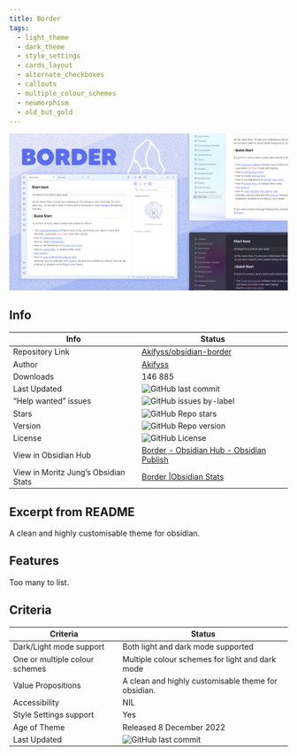 ```yaml
---
title: Border
tags:
  - light_theme
  - dark_theme
  - style_settings
  - cards_layout
  - alternate_checkboxes
  - callouts
  - multiple_colour_schemes
  - neumorphism
  - old_but_gold
---
```


![Border Theme Screenshot](https://raw.githubusercontent.com/Akifyss/obsidian-border/refs/heads/main/cover-lg.png)

## Info

|Info|Status|
|---|---|
|Repository Link|[Akifyss/obsidian-border](https://github.com/Akifyss/obsidian-border/)|
|Author|[Akifyss](https://github.com/Akifyss/)|
|Downloads|146 885|
|Last Updated|![GitHub last commit](https://img.shields.io/github/last-commit/Akifyss/obsidian-border?color=573E7A&amp;label=last%20update&amp;logo=github&amp;style=for-the-badge)|
|“Help wanted” issues|![GitHub issues by-label](https://img.shields.io/github/issues/Akifyss/obsidian-border/help%20wanted?color=573E7A&amp;logo=github&amp;style=for-the-badge)|
|Stars|![GitHub Repo stars](https://img.shields.io/github/stars/Akifyss/obsidian-border?color=573E7A&amp;logo=github&amp;style=for-the-badge)|
|Version|![GitHub Repo version](https://img.shields.io/github/v/release/Akifyss/obsidian-border?color=573E7A&amp;logo=github&amp;style=for-the-badge&sort=semver)|
|License|![GitHub License](https://img.shields.io/github/license/Akifyss/obsidian-border?style=for-the-badge)|
|View in Obsidian Hub|[Border \- Obsidian Hub \- Obsidian Publish](https://publish.obsidian.md/hub/02+-+Community+Expansions/02.05+All+Community+Expansions/Themes/Border)|
|View in Moritz Jung’s Obsidian Stats|[Border \|Obsidian Stats](https://www.moritzjung.dev/obsidian-stats/themes/border/)|

## Excerpt from README

A clean and highly customisable theme for obsidian.

## Features

Too many to list.

## Criteria

|Criteria|Status|
|---|---|
|Dark/Light mode support|Both light and dark mode supported|
|One or multiple colour schemes|Multiple colour schemes for light and dark mode|
|Value Propositions|A clean and highly customisable theme for obsidian.|
|Accessibility|NIL|
|Style Settings support|Yes|
|Age of Theme|Released 8 December 2022|
|Last Updated|![GitHub last commit](https://img.shields.io/github/last-commit/Akifyss/obsidian-border?color=573E7A&amp;label=last%20update&amp;logo=github&amp;style=for-the-badge)|
